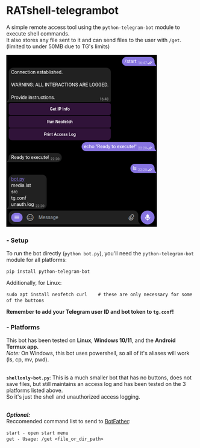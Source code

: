 # RATshell-telegrambot
A simple remote access tool using the `python-telegram-bot` module to execute shell commands. \
It also stores any file sent to it and can send files to the user with `/get`. (limited to under 50MB due to TG's limits)

<img src="uploads/example.png" width="400"/>

### - Setup
To run the bot directly (`python bot.py`), you'll need the `python-telegram-bot` module for all platforms:
```
pip install python-telegram-bot
```
Additionally, for Linux:
```
sudo apt install neofetch curl    # these are only necessary for some of the buttons
```

**Remember to add your Telegram user ID and bot token to `tg.conf`!**

  
### - Platforms
This bot has been tested on **Linux**, **Windows 10/11**, and the **Android Termux app.** \
*Note:* On Windows, this bot uses powershell, so all of it's aliases will work (ls, cp, mv, pwd).

  \
**`shellonly-bot.py`**: This is a much smaller bot that has no buttons, does not save files, but still maintains an access log and has been tested on the 3 platforms listed above. \
So it's just the shell and unauthorized access logging.

  \
***Optional:*** \
Reccomended command list to send to [BotFather](https://t.me/botfather):
```
start - open start menu
get - Usage: /get <file_or_dir_path>
```
